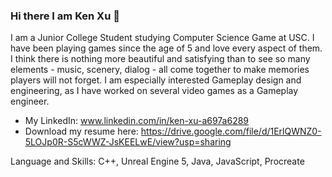 ### Hi there I am Ken Xu 👋

I am a Junior College Student studying Computer Science Game at USC. I have been playing games since the age of 5 and love every aspect of them. I think there is nothing more beautiful and satisfying than to see so many elements - music, 
scenery, dialog - all come together to make memories players will not forget. I am especially interested Gameplay design and engineering, as I have worked on several video games as a Gameplay engineer. 

 - My LinkedIn: www.linkedin.com/in/ken-xu-a697a6289
 - Download my resume here: https://drive.google.com/file/d/1ErlQWNZ0-5LOJp0R-S5cWWZ-JsKEELwE/view?usp=sharing

Language and Skills: C++, Unreal Engine 5, Java, JavaScript, Procreate

